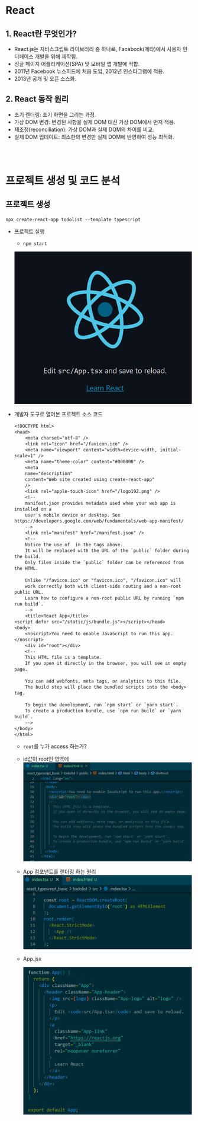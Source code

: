 # React

## 1. React란 무엇인가?

- React.js는 자바스크립트 라이브러리 중 하나로, Facebook(메타)에서 사용자 인터페이스 개발을 위해 제작됨.
- 싱글 페이지 어플리케이션(SPA) 및 모바일 앱 개발에 적합.
- 2011년 Facebook 뉴스피드에 처음 도입, 2012년 인스타그램에 적용.
- 2013년 공개 및 오픈 소스화.

## 2. React 동작 원리
- 초기 렌더링: 초기 화면을 그리는 과정.
- 가상 DOM 변경: 변경된 사항을 실제 DOM 대신 가상 DOM에서 먼저 적용.
- 재조정(reconciliation): 가상 DOM과 실제 DOM의 차이를 비교.
- 실제 DOM 업데이트: 최소한의 변경만 실제 DOM에 반영하여 성능 최적화.


<br>
<br>

# 프로젝트 생성 및 코드 분석

## 프로젝트 생성

`npx create-react-app todolist --template typescript`

- 프로젝트 실행

    - `npm start`

    ![alt text](image.png)



- 개발자 도구로 열어본 프로젝트 소스 코드

    ```
    <!DOCTYPE html>
    <head>
        <meta charset="utf-8" />
        <link rel="icon" href="/favicon.ico" />
        <meta name="viewport" content="width=device-width, initial-scale=1" />
        <meta name="theme-color" content="#000000" />
        <meta
        name="description"
        content="Web site created using create-react-app"
        />
        <link rel="apple-touch-icon" href="/logo192.png" />
        <!--
        manifest.json provides metadata used when your web app is installed on a
        user's mobile device or desktop. See https://developers.google.com/web/fundamentals/web-app-manifest/
        -->
        <link rel="manifest" href="/manifest.json" />
        <!--
        Notice the use of  in the tags above.
        It will be replaced with the URL of the `public` folder during the build.
        Only files inside the `public` folder can be referenced from the HTML.

        Unlike "/favicon.ico" or "favicon.ico", "/favicon.ico" will
        work correctly both with client-side routing and a non-root public URL.
        Learn how to configure a non-root public URL by running `npm run build`.
        -->
        <title>React App</title>
    <script defer src="/static/js/bundle.js"></script></head>
    <body>
        <noscript>You need to enable JavaScript to run this app.</noscript>
        <div id="root"></div>
        <!--
        This HTML file is a template.
        If you open it directly in the browser, you will see an empty page.

        You can add webfonts, meta tags, or analytics to this file.
        The build step will place the bundled scripts into the <body> tag.

        To begin the development, run `npm start` or `yarn start`.
        To create a production bundle, use `npm run build` or `yarn build`.
        -->
    </body>
    </html>
    ```

    - `root`를 누가 access 하는가?

    - id값이 root인 영역에
    ![alt text](image-1.png)

    - App 컴포넌트를 랜더링 하는 원리
    ![alt text](image-2.png)

    - App.jsx

        ![alt text](image-3.png)



